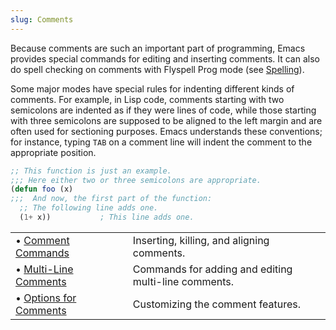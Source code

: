 ```yaml
---
slug: Comments
---
```


Because comments are such an important part of programming, Emacs provides special commands for editing and inserting comments. It can also do spell checking on comments with Flyspell Prog mode (see [Spelling](/docs/emacs/Spelling)).

Some major modes have special rules for indenting different kinds of comments. For example, in Lisp code, comments starting with two semicolons are indented as if they were lines of code, while those starting with three semicolons are supposed to be aligned to the left margin and are often used for sectioning purposes. Emacs understands these conventions; for instance, typing `TAB` on a comment line will indent the comment to the appropriate position.

```lisp
;; This function is just an example.
;;; Here either two or three semicolons are appropriate.
(defun foo (x)
;;;  And now, the first part of the function:
  ;; The following line adds one.
  (1+ x))           ; This line adds one.
```

|                                                              |    |                                                      |
| :----------------------------------------------------------- | -- | :--------------------------------------------------- |
| • [Comment Commands](/docs/emacs/Comment-Commands)           |    | Inserting, killing, and aligning comments.           |
| • [Multi-Line Comments](/docs/emacs/Multi_002dLine-Comments) |    | Commands for adding and editing multi-line comments. |
| • [Options for Comments](/docs/emacs/Options-for-Comments)   |    | Customizing the comment features.                    |
